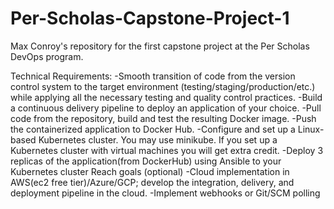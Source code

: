 # Per-Scholas-Capstone-Project-1
Max Conroy's repository for the first capstone project at the Per Scholas DevOps program.

Technical Requirements:
-Smooth transition of code from the version control system to the target environment (testing/staging/production/etc.) while applying all the necessary testing and quality control practices.
-Build a continuous delivery pipeline to deploy an application of your choice.
-Pull code from the repository, build and test the resulting  Docker image.
-Push the containerized application to Docker Hub.
-Configure and set up a Linux-based Kubernetes cluster.  You may use minikube.  If you set up a Kubernetes cluster with virtual machines you will get extra credit.
-Deploy 3 replicas of the application(from DockerHub) using Ansible to your Kubernetes cluster
Reach goals (optional)
-Cloud implementation in AWS(ec2 free tier)/Azure/GCP; develop the integration, delivery, and deployment pipeline in the cloud.
-Implement webhooks or Git/SCM polling
